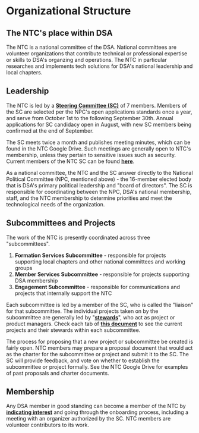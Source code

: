 # Organizational Structure

## The NTC's place within DSA

The NTC is a national committee of the DSA. National committees are volunteer organizations that contribute technical or professional expertise or skills to DSA's organzing and operations. The NTC in particular researches and implements tech solutions for DSA's national leadership and local chapters.

## Leadership

The NTC is led by a **[Steering Committee (SC)](/docs/steering-committee.md)** of 7 members. Members of the SC are selected per the NPC's open applications standards once a year, and serve from October 1st to the following September 30th. Annual applications for SC candidacy open in August, with new SC members being confirmed at the end of September.

The SC meets twice a month and publishes meeting minutes, which can be found in the NTC Google Drive. Such meetings are generally open to NTC's membership, unless they pertain to sensitive issues such as security. Current members of the NTC SC can be found **[here](https://docs.google.com/spreadsheets/d/1n3i9pnLHmOJ4yOFM9rBIzuDEoakuzphUpMMTPc2iY4A/edit?usp=sharing)**. 

As a national committee, the NTC and the SC answer directly to the National Political Committee (NPC, mentioned above) - the 16-member elected body that is DSA's primary political leadership and "board of directors". The SC is responsible for coordinating between the NPC, DSA's national membership, staff, and the NTC membership to determine priorities and meet the technological needs of the organization.

## Subcommittees and Projects

The work of the NTC is presently coordinated across three "subcommittees". 
  1. **Formation Services Subcommittee** - responsible for projects supporting local chapters and other national committees and working groups
  2. **Member Services Subcommittee** - responsible for projects supporting DSA membership
  3. **Engagement Subcommittee** - responsible for communications and projects that internally support the NTC

Each subcommittee is led by a member of the SC, who is called the "liaison" for that subcommittee. The individual projects taken on by the subcommittee are generally led by "**[stewards](/docs/stewards.md)**", who act as project or product managers. Check each tab of **[this document](https://docs.google.com/spreadsheets/d/1n3i9pnLHmOJ4yOFM9rBIzuDEoakuzphUpMMTPc2iY4A/edit?usp=sharing)** to see the current projects and their stewards within each subcommittee. 

The process for proposing that a new project or subcommittee be created is fairly open. NTC members may prepare a proposal document that would act as the charter for the subcommittee or project and submit it to the SC. The SC will provide feedback, and vote on whether to establish the subcommittee or project formally. See the NTC Google Drive for examples of past proposals and charter documents. 

## Membership

Any DSA member in good standing can become a member of the NTC by **[indicating interest](https://tech.dsausa.org/join-us/)** and going through the onboarding process, including a meeting with an organizer authorized by the SC. NTC members are volunteer contributors to its work.